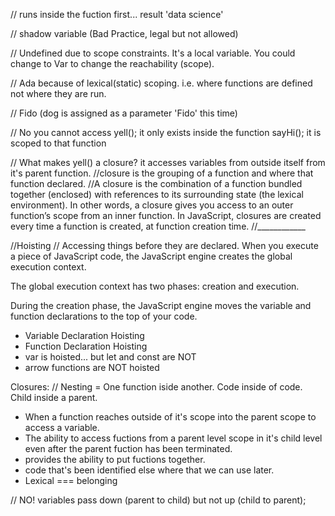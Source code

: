 // runs inside the fuction first... result 'data science'

// shadow variable (Bad Practice, legal but not allowed)

// Undefined due to scope constraints. It's a local variable. You could change to Var to change the reachability (scope). 

// Ada because of lexical(static) scoping. i.e. where functions are defined not where they are run. 

// Fido (dog is assigned as a parameter 'Fido' this time)

// No you cannot access yell(); it only exists inside the function sayHi(); it is scoped to that function

// What makes yell() a closure? it accesses variables from outside itself from it's parent function. 
//closure is the grouping of a function and where that function declared.
//A closure is the combination of a function bundled together (enclosed) with references to its surrounding state (the lexical environment). In other words, a closure gives you access to an outer function’s scope from an inner function. In JavaScript, closures are created every time a function is created, at function creation time.
//____________

//Hoisting // Accessing things before they are declared. 
When you execute a piece of JavaScript code, the JavaScript engine creates the global execution context.

The global execution context has two phases: creation and execution.

During the creation phase, the JavaScript engine moves the variable and function declarations to the top of your code. 

- Variable Declaration Hoisting
- Function Declaration Hoisting
- var is hoisted... but let and const are NOT
- arrow functions are NOT hoisted


Closures:
// Nesting = One function iside another. Code inside of code. Child inside a parent. 
- When a function reaches outside of it's scope into the parent scope to access a variable.
- The ability to access fuctions from a parent level scope in it's child level even after the parent fuction has been 
terminated. 
- provides the ability to put fuctions together. 
- code that's been identified else where that we can use later.
- Lexical === belonging

// NO! variables pass down (parent to child) but not up (child to parent); 